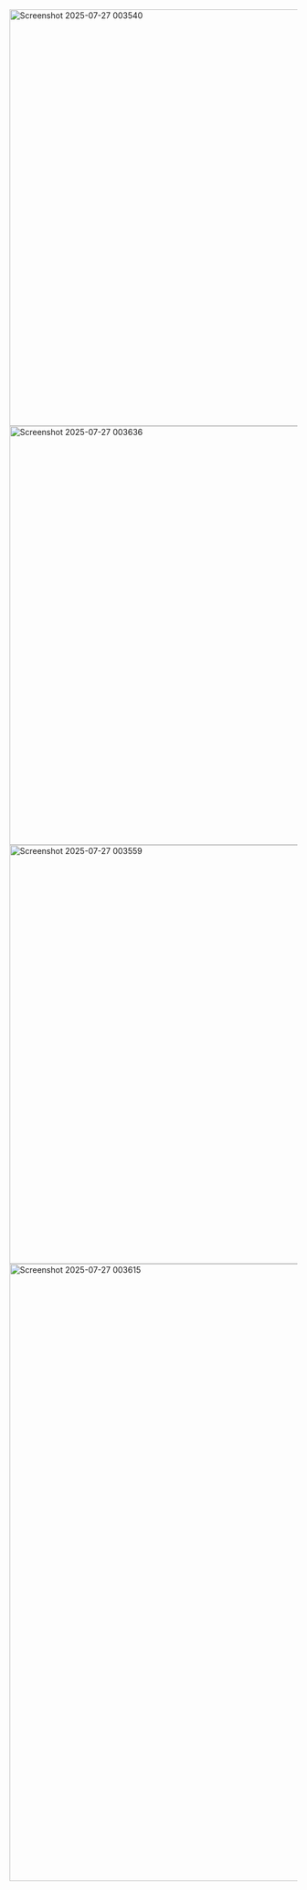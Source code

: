 <img width="1382" height="729" alt="Screenshot 2025-07-27 003540" src="https://github.com/user-attachments/assets/184d687f-8ca1-4ceb-9d14-383046255d9e" />
<img width="1378" height="733" alt="Screenshot 2025-07-27 003636" src="https://github.com/user-attachments/assets/addbd0e4-0946-4d29-8578-4f48bdcec580" />

<img width="1373" height="733" alt="Screenshot 2025-07-27 003559" src="https://github.com/user-attachments/assets/f0d3ffdd-a413-4bac-a634-0cfc8c8f3eb5" />


<img width="1920" height="1080" alt="Screenshot 2025-07-27 003615" src="https://github.com/user-attachments/assets/cecb23b7-578c-4b06-a2e6-9bb38b759114" />

